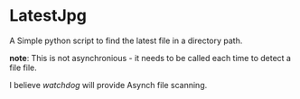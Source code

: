 # LatestJpg 

A Simple python script to find the latest file in a directory path.

**note**: This is not asynchronious - it needs to be called each time to detect a file file. 

I believe *watchdog* will provide Asynch file scanning.
